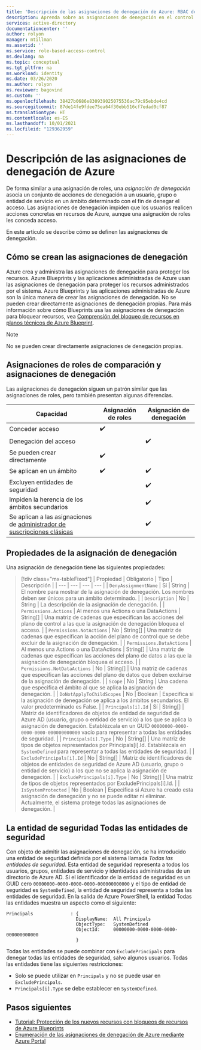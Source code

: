 ```yaml
---
title: 'Descripción de las asignaciones de denegación de Azure: RBAC de Azure'
description: Aprenda sobre as asignaciones de denegación en el control de acceso basado en rol (RBAC de Azure)
services: active-directory
documentationcenter: ''
author: rolyon
manager: mtillman
ms.assetid: ''
ms.service: role-based-access-control
ms.devlang: na
ms.topic: conceptual
ms.tgt_pltfrm: na
ms.workload: identity
ms.date: 03/26/2020
ms.author: rolyon
ms.reviewer: bagovind
ms.custom: ''
ms.openlocfilehash: 38427b0686e830939025075536ac79c95ebde4cd
ms.sourcegitcommit: 87de14fe9fdee75ea64f30ebb516cf7edad0cf87
ms.translationtype: HT
ms.contentlocale: es-ES
ms.lasthandoff: 10/01/2021
ms.locfileid: "129362959"
---
```

# <a name="understand-azure-deny-assignments"></a>Descripción de las asignaciones de denegación de Azure

De forma similar a una asignación de roles, una *asignación de denegación* asocia un conjunto de acciones de denegación a un usuario, grupo o entidad de servicio en un ámbito determinado con el fin de denegar el acceso. Las asignaciones de denegación impiden que los usuarios realicen acciones concretas en recursos de Azure, aunque una asignación de roles les conceda acceso.

En este artículo se describe cómo se definen las asignaciones de denegación.

## <a name="how-deny-assignments-are-created"></a>Cómo se crean las asignaciones de denegación

Azure crea y administra las asignaciones de denegación para proteger los recursos. Azure Blueprints y las aplicaciones administradas de Azure usan las asignaciones de denegación para proteger los recursos administrados por el sistema. Azure Blueprints y las aplicaciones administradas de Azure son la única manera de crear las asignaciones de denegación. No se pueden crear directamente asignaciones de denegación propias. Para más información sobre cómo Blueprints usa las asignaciones de denegación para bloquear recursos, vea [Comprensión del bloqueo de recursos en planos técnicos de Azure Blueprint](../governance/blueprints/concepts/resource-locking.md).

> [!NOTE]
> No se pueden crear directamente asignaciones de denegación propias.

## <a name="compare-role-assignments-and-deny-assignments"></a>Asignaciones de roles de comparación y asignaciones de denegación

Las asignaciones de denegación siguen un patrón similar que las asignaciones de roles, pero también presentan algunas diferencias.

| Capacidad | Asignación de roles | Asignación de denegación |
| --- | --- | --- |
| Conceder acceso | :heavy_check_mark: |  |
| Denegación del acceso |  | :heavy_check_mark: |
| Se pueden crear directamente | :heavy_check_mark: |  |
| Se aplican en un ámbito | :heavy_check_mark: | :heavy_check_mark: |
| Excluyen entidades de seguridad |  | :heavy_check_mark: |
| Impiden la herencia de los ámbitos secundarios |  | :heavy_check_mark: |
| Se aplican a las asignaciones de [administrador de suscripciones clásicas](rbac-and-directory-admin-roles.md) |  | :heavy_check_mark: |

## <a name="deny-assignment-properties"></a>Propiedades de la asignación de denegación

 Una asignación de denegación tiene las siguientes propiedades:

> [!div class="mx-tableFixed"]
> | Propiedad | Obligatorio | Tipo | Descripción |
> | --- | --- | --- | --- |
> | `DenyAssignmentName` | Sí | String | El nombre para mostrar de la asignación de denegación. Los nombres deben ser únicos para un ámbito determinado. |
> | `Description` | No | String | La descripción de la asignación de denegación. |
> | `Permissions.Actions` | Al menos una Actions o una DataActions | String[] | Una matriz de cadenas que especifican las acciones del plano de control a las que la asignación de denegación bloquea el acceso. |
> | `Permissions.NotActions` | No | String[] | Una matriz de cadenas que especifican la acción del plano de control que se debe excluir de la asignación de denegación. |
> | `Permissions.DataActions` | Al menos una Actions o una DataActions | String[] | Una matriz de cadenas que especifican las acciones del plano de datos a las que la asignación de denegación bloquea el acceso. |
> | `Permissions.NotDataActions` | No | String[] | Una matriz de cadenas que especifican las acciones del plano de datos que deben excluirse de la asignación de denegación. |
> | `Scope` | No | String | Una cadena que especifica el ámbito al que se aplica la asignación de denegación. |
> | `DoNotApplyToChildScopes` | No | Boolean | Especifica si la asignación de denegación se aplica a los ámbitos secundarios. El valor predeterminado es False. |
> | `Principals[i].Id` | Sí | String[] | Matriz de identificadores de objetos de entidad de seguridad de Azure AD (usuario, grupo o entidad de servicio) a los que se aplica la asignación de denegación. Establézcala en un GUID `00000000-0000-0000-0000-000000000000` vacío para representar a todas las entidades de seguridad. |
> | `Principals[i].Type` | No | String[] | Una matriz de tipos de objetos representados por Principals[i].Id. Establézcala en `SystemDefined` para representar a todas las entidades de seguridad. |
> | `ExcludePrincipals[i].Id` | No | String[] | Matriz de identificadores de objetos de entidades de seguridad de Azure AD (usuario, grupo o entidad de servicio) a los que no se aplica la asignación de denegación. |
> | `ExcludePrincipals[i].Type` | No | String[] | Una matriz de tipos de objetos representados por ExcludePrincipals[i].Id. |
> | `IsSystemProtected` | No | Boolean | Especifica si Azure ha creado esta asignación de denegación y no se puede editar ni eliminar. Actualmente, el sistema protege todas las asignaciones de denegación. |

## <a name="the-all-principals-principal"></a>La entidad de seguridad Todas las entidades de seguridad

Con objeto de admitir las asignaciones de denegación, se ha introducido una entidad de seguridad definida por el sistema llamada *Todas las entidades de seguridad*. Esta entidad de seguridad representa a todos los usuarios, grupos, entidades de servicio y identidades administradas de un directorio de Azure AD. Si el identificador de la entidad de seguridad es un GUID cero `00000000-0000-0000-0000-000000000000` y el tipo de entidad de seguridad es `SystemDefined`, la entidad de seguridad representa a todas las entidades de seguridad. En la salida de Azure PowerShell, la entidad Todas las entidades muestra un aspecto como el siguiente:

```azurepowershell
Principals              : {
                          DisplayName:  All Principals
                          ObjectType:   SystemDefined
                          ObjectId:     00000000-0000-0000-0000-000000000000
                          }
```

Todas las entidades se puede combinar con `ExcludePrincipals` para denegar todas las entidades de seguridad, salvo algunos usuarios. Todas las entidades tiene las siguientes restricciones:

- Solo se puede utilizar en `Principals` y no se puede usar en `ExcludePrincipals`.
- `Principals[i].Type` se debe establecer en `SystemDefined`.

## <a name="next-steps"></a>Pasos siguientes

* [Tutorial: Protección de los nuevos recursos con bloqueos de recursos de Azure Blueprints](../governance/blueprints/tutorials/protect-new-resources.md)
* [Enumeración de las asignaciones de denegación de Azure mediante Azure Portal](deny-assignments-portal.md)
